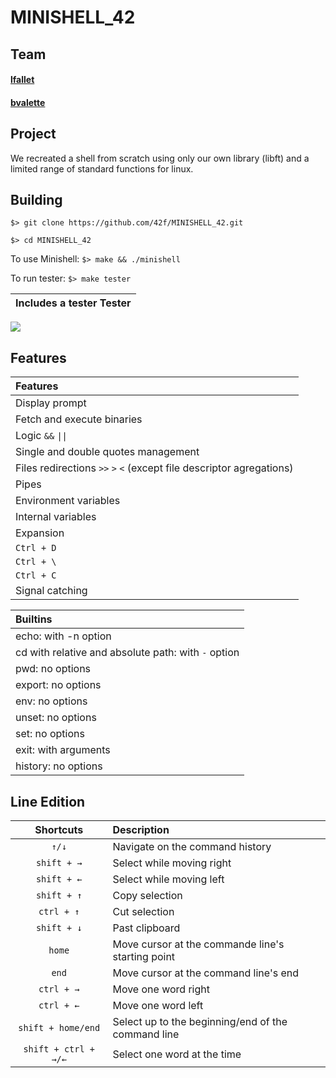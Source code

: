 # MINISHELL_42

## Team

#### [lfallet](https://github.com/lilafallet)

#### [bvalette](https://github.com/42f)

## Project

We recreated a shell from scratch using only our own library (libft) and a limited range of standard functions for linux.

## Building

``$> git clone https://github.com/42f/MINISHELL_42.git ``

``$> cd MINISHELL_42``
  
To use Minishell:
``$> make && ./minishell``

To run tester:
``$> make tester``


|Includes a tester Tester   |
|:---------:|
![](images/screenshot.gif)

## Features

|Features   |
|:---------|
|Display prompt|
|Fetch and execute binaries|
|Logic `&&` `\|\|`|
|Single and double quotes management|
|Files redirections `>>` `>` `<` (except file descriptor agregations)|
|Pipes|
|Environment variables|
|Internal variables|
|Expansion|
|`Ctrl + D`|
|`Ctrl + \`|
|`Ctrl + C`|
|Signal catching|

|Builtins   |
|:---------|
|echo: with -n option|
|cd with relative and absolute path: with `-` option|
|pwd: no options|
|export: no options|
|env: no options|
|unset: no options|
|set: no options|
|exit: with arguments|
|history: no options|

## Line Edition

|Shortcuts   |Description              |
|:---------:|:------------------------|
`↑/↓`		|Navigate on the command history
`shift + →`	|Select while moving right
`shift + ←`	|Select while moving left
`shift + ↑`	|Copy selection
`ctrl + ↑`	|Cut selection
`shift + ↓`	|Past clipboard
`home`		|Move cursor at the commande line's starting point
`end`		|Move cursor at the command line's end
`ctrl + →`	|Move one word right
`ctrl + ←`	|Move one word left
`shift + home/end`	|Select up to the beginning/end of the command line
`shift + ctrl +  →/←`	|Select one word at the time
